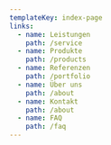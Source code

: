 ```yaml
---
templateKey: index-page
links:
  - name: Leistungen
    path: /service
  - name: Produkte
    path: /products
  - name: Referenzen
    path: /portfolio
  - name: Über uns
    path: /about
  - name: Kontakt
    path: /about
  - name: FAQ
    path: /faq
---
```

